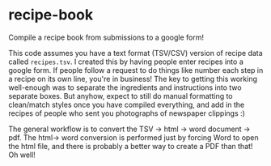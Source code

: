 # recipe-book
Compile a recipe book from submissions to a google form!

This code assumes you have a text format (TSV/CSV) version of recipe data called `recipes.tsv`. I created this by having people enter recipes into a google form.  If people follow a request to do things like number each step in a recipe on its own line, you're in business! The key to getting this working well-enough was to separate the ingredients and instructions into two separate boxes. But anyhow, expect to still do manual formatting to clean/match styles once you have compiled everything, and add in the recipes of people who sent you photographs of newspaper clippings :)

The general workflow is to convert the TSV -> html -> word document -> pdf.  The html-> word conversion is performed just by forcing Word to open the html file, and there is probably a better way to create a PDF than that! Oh well!
